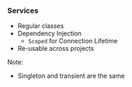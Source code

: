 ### Services

- Regular classes
- Dependency Injection
  - `Scoped` for Connection Lifetime
- Re-usable across projects

Note:

- Singleton and transient are the same
